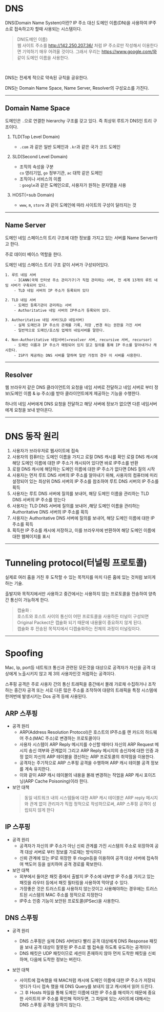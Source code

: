 # DNS
DNS(Domain Name System)이란?
IP 주소 대신 도메인 이름(DN)을 사용하여 IP주소로 접속하고자 할때 사용되는 시스템이다.

> DN(도메인 이름) </br>
> 웹 사이트 주소를 http://142.250.207.36/ 처럼 IP 주소로만 작성해서 이용한다면 기억하기 매우 어려울 것이다. 그래서 우리는 https://www.google.com/와 같이 도메인 이름을 사용한다.

</br>

DNS는 전세계 적으로 약속된 규칙을 공유한다.

DNS는 Domain Name Space, Name Server, Resolver의 구성요소를 가진다.

---
##  Domain Name Space
도메인은  `.`으로 연결한 hierarchy 구조를 갖고 있다. 즉 최상위 루트가 DNS인 트리 구조이다.

1. TLD(Top Level Domain)
    -    `.com` 과 같은 일반 도메인과 `.kr`과 같은 국가 코드 도메인

2. SLD(Second Level Domain)
    - 조직의 속성을 구분 </br> `co` 영리기업, `go` 정부기관, `ac` 대학 같은 도메인
    - 조직이나 서비스의 이름</br> : `google`과 같은 도메인으로, 사용자가 원하는 문자열을 사용
3. HOST(=sub Domain)
    - `www`, `m`, `store` 과 같이 도메인에 따라 사이트의 구성이 달라지는 것

---
## Name Server
도메인 네임 스페이스의 트리 구조에 대한 정보를 가지고 있는 서버를 Name Server라고 한다.

주로 데이터 베이스 역할을 한다.

도메인 네임 스메이스 트리 구조 같이 서버가 구성되어있다.
    
    1. 루트 네임 서버
        - ICANN(국제 인터넷 주소 관리기구)가 직접 관리하는 서버, 전 세계 13개의 루트 네임 서버가 구축되어 있다.
        - TLD 네임 서버의 IP 주소가 등록되어 있다

    2. TLD 네임 서버
        - 도메인 등록기관이 관리하는 서버
        - Authoritative 네임 서버의 IP주소가 등록되어 있다.

    3. Authoritative 네임 서버(SLD 네임서버)
        - 실제 도메인과 IP 주소의 관계를 기록, 저장 ,변경 하는 권한을 가진 서버
        - 일반적으로 도메인/호스팅 업체의 네임서버를 말한다.

    4. Non-Authoritative 네임서버(=resolver 서버, recursive 서버, recursor)
        - 도메인 이름과 IP 주소가 매핑되어 있지 않고 질의를 통해 IP 주소를 알아내거나 캐시한다.
        - ISP가 제공하는 DNS 서버를 말하며 일반 가정의 경우 이 서버를 사용한다.

---

## Resolver
웹 브라우저 같은 DNS 클라이언트의 요청을 네임 서버로 전달하고 네임 서버로 부터 정보(도메인 이름 & ip 주소)를 받아 클라이언트에게 제공하는 기능을 수행한다.

하나의 네임 서버에게 DNS 요청을 전달하고 해당 서버에 정보가 없으면 다른 네임서버에게 요청을 보내 받아온다.


----

# DNS 동작 원리
1. 사용자가 브라우저로 웹사이트에 접속
2. 사용자의 컴퓨터는 도메인 이름을 가지고 로컬 DNS 캐시를 확인 로컬 DNS 캐시에 해당 도메인 이름에 대한 IP 주소가 캐시되어 있다면 바로 IP주소를 반환
3. 로컬 DNS 캐시에 해당하는 도메인 이름에 대한 IP 주소가 없다면 DNS 질의 시작
4. 사용자는 먼저 루트 DNS 서버의 IP 주소를 알아내기 위해, 사용자의 컴퓨터에 미리 설정되어 있는 최상위 DNS 서버의 IP 주소를 참조하여 루트 DNS 서버의 IP 주소를 획득
5. 사용자는 루트 DNS 서버에 질의를 보내어, 해당 도메인 이름을 관리하는 TLD DNS 서버의 IP 주소를 얻는다
6. 사용자는 TLD DNS 서버에 질의를 보내어 ,해당 도메인 이름을 관리하는 Authoritative DNS 서버의 IP 주소를 획득
7. 사용자는 Authoritative DNS 서버에 질의를 보내어, 해당 도메인 이름에 대한 IP 주소를 획득
8. 획득한 IP 주소를 캐시에 저장하고, 이를 브라우저에 반환하여 해당 도메인 이름에 대한 웹페이지를 표시

-----
# Tunneling protocol(터널링 프로토콜)
실제로 여러 홉을 거친 후 도착할 수 있는 목적지를 마치 다른 홉에 있는 것처럼 보이게하는 기술.

출발지와 목적지에서만 사용하고 중간에서는 사용하지 않는 프로토콜을 전송하여 양측간 통신이 가능하게 한다.


> 캡슐화 : </br>
    호스트와 호스트 사이의 통신이 어떤 프로토콜을 사용하든 터널이 구성되면 Original Packect은 캡슐화 되기 때문에 내용물이 중요하지 않게 된다.</br>
    캡슐화 후 전송된 목적지에서 디캡슐화하는 전체의 과정이 터널링이다.

----
# Spoofing
Mac, Ip, port등 네트워크 통신과 관련된 모든것을 대상으로 공격자가 자신을 공격 대상에게 노출시키지 않고 제 3의 사용자인것 처럼하는 공격이다.

스푸핑 공격은 주로 사용자 간의 통신 트래픽을 중간에서 몰래 가로채 수집하거나 조작하는 중간자 공격 또는 서로 다른 많은 주소를 조작하여 대량의 트래픽을 특정 시스템에 한꺼번에 발생시키는 Dos 공격 등에 사용된다.

## ARP 스푸핑
- 공격 원리
    - ARP(Address Resolution Protocol)은 호스트의 IP주소를 랜 카드의 하드웨어 주소(MAC 주소)로 변경하는 프로토콜이다
    - 사용자 시스템이 ARP Reply 메시지를 수신할 때마다 자신의 ARP Request 메시지 송신 여부와 관계없이 그리고 ARP Reply 메시지의 송신자에 대한 인증 과정 없이 자신의 ARP 테이블을 갱신하는 ARP 프로토콜의 취약점을 이용한다.
    - 공격자는 주기적으로 ARP 스푸핑 공격을 수행하며 ARP 캐시 테이블 공격 정보를 계속 유지한다.
    - 이와 같이 ARP 캐시 테이블의 내용을 몰래 변경하는 작업을 ARP 캐시 포이즈닝(ARP Cache Poisoning)이라 한다.
- 보안 대책
    >동일 네트워크 내의 시스템들에 대한 ARP 캐시 테이블은 ARP reply 메시지와 관계 없이 관리자가 직접 정적으로 작성하므로써, ARP 스푸핑 공격이 성립되지 않게 한다
## IP 스푸핑
- 공격 원리
    - 공격자가 자신의 IP 주소가 아닌 신뢰 관계를 가진 시스템의 주소로 위장하여 공격 대상 서버로 부터 정보를 가로채는 방식이다
    - 신뢰 관계에 있는 IP로 위장한 후 rlogin등을 이용하여 공객 대상 서버에 접속하여 백도어 등을 설치하여 공격 경로를 확보한다.
- 보안 대책
    - 외부에서 들어온 패킷 중에서 출발지 IP 주소에 내부방 IP 주소를 가지고 있는 패킷을 라우터 등에서 패킷 필터링을 사용하여 막아낼 수 있다.
    - 가장좋은 것은 트러스트를 사용하지 않는것이고 사용해야하는 경우에는 트러스트된  시스템의 MAC 주소를 정적으로 지정한다
    - IP주소 인증 기능이 보안된 프로토콜(IPSec)을 사용한다.

## DNS 스푸핑
- 공격 원리
    - DNS 스푸핑은 실제 DNS 서버보다 빨리 공격 대상에게 DNS Response 패킷을 보내 공격 대상이 잘못된 IP 주소로 웹 접속을 하도록 유도하는 공격이다
    - DNS 패킷은 UDP 패킷이므로 세션이 존재하지 않아 먼저 도착한 패킷을 신뢰하며, 다음에 도착한 정보는 버린다.

- 보안 대책 
    - 사이트에 접속했을 때 MAC처럼 캐시에 도메인 이름에 대한 IP 주소가 저장되엇다가 다시 접속 했을 때 DNS Query를 보내지 않고 캐시에서 읽어 드린다.
    - 그 후 Hosts 파일을 통해 도메인 이름에 대한 IP 주소를 해석하기 때문에 중요한 사이트의 IP 주소를 확인해 적어두면, 그 파일에 있는 사이트에 대해서는 DNS 스푸핑 공격을 당하지 않는다.